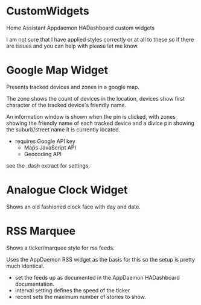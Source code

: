 # CustomWidgets
Home Assistant Appdaemon HADashboard custom widgets

I am not sure that I have applied styles correctly or at all to these so if there are issues and you can help with please let me know. 

# Google Map Widget
Presents tracked devices and zones in a google map. 

The zone shows the count of devices in the location, devices show first character of the tracked device's friendly name. 

An information window is shown when the pin is clicked, with zones showing the friendly name of each tracked device and a divice pin showing the suburb/street name it is currently located.

- requires Google API key
  - Maps JavaScript API
  - Geocoding API
  
see the .dash extract for settings.

# Analogue Clock Widget
Shows an old fashioned clock face with day and date.

# RSS Marquee
Shows a ticker/marquee style for rss feeds. 

Uses the AppDaemon RSS widget as the basis for this so the setup is pretty much identical. 
- set the feeds up as documented in the AppDaemon HADashboard documentation.
- interval setting defines the speed of the ticker
- recent sets the maximum number of stories to show.
